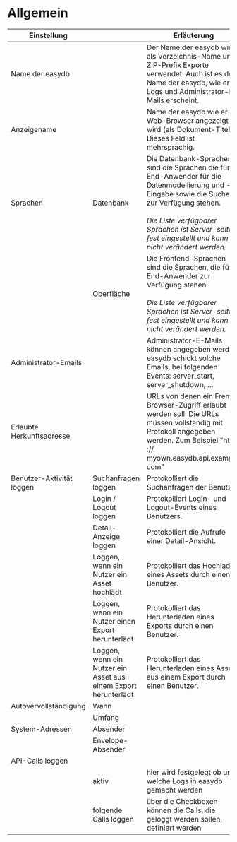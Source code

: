 # Allgemein


|Einstellung | | Erläuterung |
|------|--|--------|
|Name der easydb| | Der Name der easydb wird als Verzeichnis-Name und ZIP-Prefix Exporte verwendet. Auch ist es der Name der easydb, wie er in Logs und Administrator-E-Mails erscheint. |
|Anzeigename | | Name der easydb wie er im Web-Browser angezeigt wird (als Dokument-Titel). Dieses Feld ist mehrsprachig. |
|Sprachen | Datenbank | Die Datenbank-Sprachen sind die Sprachen die für End-Anwender für die Datenmodellierung und -Eingabe sowie die Suche zur Verfügung stehen. <br><br>_Die Liste verfügbarer Sprachen ist Server-seitig fest eingestellt und kann nicht verändert werden._ |
|  | Oberfläche | Die Frontend-Sprachen sind die Sprachen, die für End-Anwender zur Verfügung stehen. <br><br>_Die Liste verfügbarer Sprachen ist Server-seitig fest eingestellt und kann nicht verändert werden._|
|Administrator-Emails| |Administrator-E-Mails können angegeben werden. easydb schickt solche Emails, bei folgenden Events: server_start, server_shutdown, ...|
|Erlaubte Herkunftsadresse| |URLs von denen ein Fremd-Browser-Zugriff erlaubt werden soll. Die URLs müssen vollständig mit Protokoll angegeben werden. Zum Beispiel "​​http :// myown.easydb.api.example. com" |
|Benutzer-Aktivität loggen |Suchanfragen loggen |Protokolliert die Suchanfragen der Benutzer. |
| |Login / Logout loggen |Protokolliert Login- und Logout-Events eines Benutzers. |
| |Detail-Anzeige loggen |Protokolliert die Aufrufe einer Detail-Ansicht. |
| |Loggen, wenn ein Nutzer ein Asset hochlädt |Protokolliert das Hochladen eines Assets durch einen Benutzer. |
| |Loggen, wenn ein Nutzer einen Export herunterlädt |Protokolliert das Herunterladen eines Exports durch einen Benutzer. |
| |Loggen, wenn ein Nutzer ein Asset aus einem Export herunterlädt |Protokolliert das Herunterladen eines Assets aus einem Export durch einen Benutzer. |
|Autovervollständigung|Wann||
||Umfang||
|System-Adressen|Absender||
||Envelope-Absender||
|API-Calls loggen|||
||aktiv|hier wird festgelegt ob und welche Logs in easydb gemacht werden|
||folgende Calls loggen|über die Checkboxen können die Calls, die geloggt werden sollen, definiert werden|

